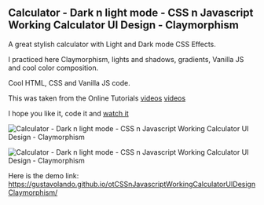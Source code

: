 ## Calculator - Dark n light mode - CSS n Javascript Working Calculator UI Design - Claymorphism

A great stylish calculator with Light and Dark mode CSS Effects.

I practiced here Claymorphism, lights and shadows, gradients, Vanilla JS and cool color composition.

Cool HTML, CSS and Vanilla JS code.

This was taken from the Online Tutorials 
[videos](https://www.youtube.com/watch?v=Q6FkM7CIKbc)
[videos](https://www.youtube.com/watch?v=M7sKJJojX70)

I hope you like it, code it and [watch it](https://gustavolando.github.io/otCSSnJavascriptWorkingCalculatorUIDesignClaymorphism/)

![Calculator - Dark n light mode - CSS n Javascript Working Calculator UI Design - Claymorphism](https://gustavolando.github.io/otCSSnJavascriptWorkingCalculatorUIDesignClaymorphism/Calculator%20-%20Dark%20n%20light%20mode%20-%20CSS%20n%20Javascript%20Working%20Calculator%20UI%20Design%20-%20Claymorphism%201.png)

![Calculator - Dark n light mode - CSS n Javascript Working Calculator UI Design - Claymorphism](https://gustavolando.github.io/otCSSnJavascriptWorkingCalculatorUIDesignClaymorphism/Calculator%20-%20Dark%20n%20light%20mode%20-%20CSS%20n%20Javascript%20Working%20Calculator%20UI%20Design%20-%20Claymorphism%202.png)

Here is the demo link:  https://gustavolando.github.io/otCSSnJavascriptWorkingCalculatorUIDesignClaymorphism/

